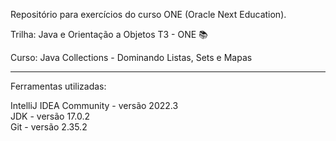 Repositório para exercícios do curso ONE (Oracle Next Education).


Trilha: Java e Orientação a Objetos T3 - ONE &#128218;

Curso: Java Collections - Dominando Listas, Sets e Mapas

______________________________________________________________
Ferramentas utilizadas:

IntelliJ IDEA Community - versão 2022.3<br>
JDK - versão 17.0.2<br>
Git - versão 2.35.2<br>
